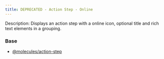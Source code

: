 ```yaml
---
title: DEPRECATED - Action Step - Online
---
```

Description: Displays an action step with a online icon, optional title and rich text elements in a grouping.

### Base
- [@molecules/action-step](/?p=molecules-action-step)
